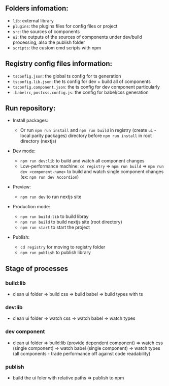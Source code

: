 ## Folders infomation:
- `lib`: external library
- `plugins`: the plugins files for config files or project
- `src`: the sources of components
- `ui`: the outputs of the sources of components under dev/build processing, also the publish folder
- `scripts`: the custom cmd scripts with npm

## Registry config files information:
- `tsconfig.json`: the global ts config for ts generation
- `tsconfig.lib.json`: the ts config for dev + build all of components
- `tsconfig.component.json`: the ts config for dev component particularly
- `.babelrc`, `postcss.config.js`: the config for babel/css generation 



## Run repository:
- Install packages: 
  - Or run `npm run install` and `npm run build` in registry (create `ui` - local parity packages) directory before `npm run install` in root directory (nextjs)

- Dev mode: 
  - `npm run dev:lib` to build and watch all component changes
  - Low-performance machine: `cd registry` => `npm run build` => `npm run dev <component-name>`  to build and watch single component changes (ex: `npm run dev Accordion`)

- Preview:
  - `npm run dev` to run nextjs site

- Production mode:
  - `npm run build:lib` to build libray
  - `npm run build` to build nextjs site (root directory)
  - `npm run start` to start the project

- Publish:
  - `cd registry` for moving to registry folder
  - `npm run publish` to publish library

## Stage of processes

### build:lib

- clean ui folder => build css => build babel => build types with ts

### dev:lib

- clean ui folder => watch css => watch babel => watch types

### dev component

- clean ui folder => build:lib (provide dependent component) => watch css (single component) => watch babel (single component) => watch types (all components - trade performance off against code readability)

### publish 

- build the ui foler with relative paths => publish to npm